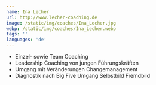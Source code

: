 ```yaml
---
name: Ina Lecher
url: http://www.lecher-coaching.de
image: /static/img/coaches/Ina_Lecher.jpg
webp: /static/img/coaches/Ina_Lecher.webp
tags: ''
languages: 'de'
---
```


<ul><li>Einzel- sowie Team Coaching&nbsp;</li><li>Leadership Coaching von jungen Führungskräften&nbsp;</li><li>Umgang mit Veränderungen Changemanagement</li><li>Diagnostik nach Big Five Umgang Selbstbild Fremdbild</li></ul>
